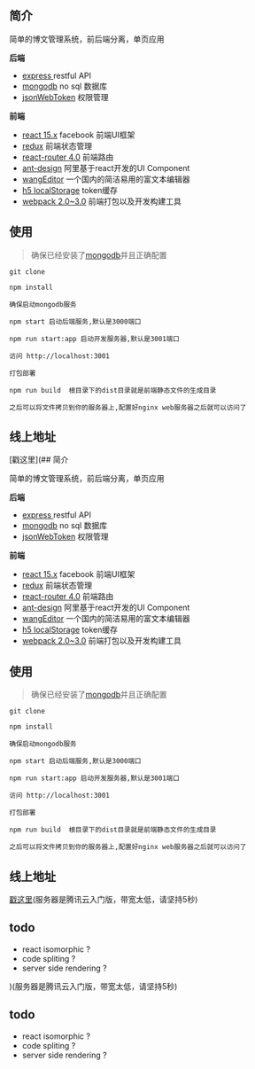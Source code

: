 ## 简介

简单的博文管理系统，前后端分离，单页应用

**后端**

- [express ](https://expressjs.com/) restful API
- [mongodb](http://note.youdao.com/) no sql 数据库
- [jsonWebToken](https://github.com/auth0/node-jsonwebtoken) 权限管理


**前端**

- [react 15.x](https://facebook.github.io/react/) facebook 前端UI框架
- [redux](http://cn.redux.js.org/index.html) 前端状态管理
- [react-router 4.0](https://reacttraining.com/react-router/web) 前端路由
- [ant-design](http://ant.design/components) 阿里基于react开发的UI Component
- [wangEditor](http://www.kancloud.cn/wangfupeng/wangeditor2/129376) 一个国内的简洁易用的富文本编辑器
- [h5 localStorage](https://developer.mozilla.org/en-US/docs/Web/API/Window/localStorage) token缓存
- [webpack 2.0~3.0](https://webpack.js.org/configuration) 前端打包以及开发构建工具




## 使用

> 确保已经安装了[mongodb](https://www.mongodb.com/download-center#community)并且正确配置
> 

```
git clone

npm install

确保启动mongodb服务

npm start 启动后端服务,默认是3000端口

npm run start:app 启动开发服务器,默认是3001端口

访问 http://localhost:3001

```


```
打包部署

npm run build  根目录下的dist目录就是前端静态文件的生成目录

之后可以将文件拷贝到你的服务器上,配置好nginx web服务器之后就可以访问了

```


## 线上地址

[戳这里](## 简介

简单的博文管理系统，前后端分离，单页应用

**后端**

- [express ](https://expressjs.com/) restful API
- [mongodb](http://note.youdao.com/) no sql 数据库
- [jsonWebToken](https://github.com/auth0/node-jsonwebtoken) 权限管理


**前端**

- [react 15.x](https://facebook.github.io/react/) facebook 前端UI框架
- [redux](http://cn.redux.js.org/index.html) 前端状态管理
- [react-router 4.0](https://reacttraining.com/react-router/web) 前端路由
- [ant-design](http://ant.design/components) 阿里基于react开发的UI Component
- [wangEditor](http://www.kancloud.cn/wangfupeng/wangeditor2/129376) 一个国内的简洁易用的富文本编辑器
- [h5 localStorage](https://developer.mozilla.org/en-US/docs/Web/API/Window/localStorage) token缓存
- [webpack 2.0~3.0](https://webpack.js.org/configuration) 前端打包以及开发构建工具




## 使用

> 确保已经安装了[mongodb](https://www.mongodb.com/download-center#community)并且正确配置
> 

```
git clone

npm install

确保启动mongodb服务

npm start 启动后端服务,默认是3000端口

npm run start:app 启动开发服务器,默认是3001端口

访问 http://localhost:3001

```


```
打包部署

npm run build  根目录下的dist目录就是前端静态文件的生成目录

之后可以将文件拷贝到你的服务器上,配置好nginx web服务器之后就可以访问了

```

## 线上地址

[戳这里](http://119.29.199.51:3001)(服务器是腾讯云入门版，带宽太低，请坚持5秒)


## todo

- react isomorphic ?
- code spliting ?
- server side rendering ?









)(服务器是腾讯云入门版，带宽太低，请坚持5秒)


## todo

- react isomorphic ?
- code spliting ?
- server side rendering ?










